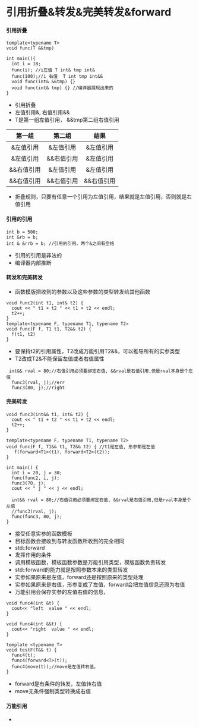 # 引用折叠&转发&完美转发&forward

#### 引用折叠
```
template<typename T>
void func(T &&tmp)

int main(){
  int i = 18;
  func(i); //i左值 T int& tmp int&
  func(100);//i 右值  T int tmp int&&
  void func(int& &&tmp) {} 
  void func(int& tmp) {} //编译器展现出来的
}
```
* 引用折叠
* 左值引用&, 右值引用&&
* T是第一组左值引用， &&tmp第二组右值引用

| 第一组 | 第二组 | 结果 |
| :-: | :-: | :-: |
| &左值引用 | &左值引用 | &左值引用 |
| &左值引用 | &&右值引用 | &左值引用 |
| &&右值引用 | &左值引用 | &左值引用 |
| &&右值引用 | &&右值引用 | &&右值引用 |

* 折叠规则，只要有任意一个引用为左值引用，结果就是左值引用，否则就是右值引用

#### 引用的引用
```
int b = 500;
int &rb = b;
int & &rrb = b; //引用的引用，两个&之间有空格
```
* 引用的引用是非法的
* 编译器内部推断

#### 转发和完美转发
* 函数模版把收到的参数以及这些参数的类型转发给其他函数

```
void func2(int t1, int& t2) {
  cout << " t1 + t2 " << t1 + t2 << endl;
  t2++;
}
template<typename F, typename T1, typename T2>
void func(F f, T1 t1, T2&& t2) {
  f(t1, t2)
}
```
* 要保持t2的引用属性，T2改成万能引用T2&&，可以推导所有的实参类型
* T2改成T2&不能保留左值或者右值属性

```
 int&& rval = 80;//右值引用必须要绑定右值, &&rval是右值引用,但是rval本身是个左值
  func3(rval, j);//err
  func3(80, j);//right
```


#### 完美转发
```
void func3(int&& t1, int& t2) {
  cout << " t1 + t2 " << t1 + t2 << endl;
  t2++;
}

template<typename F, typename T1, typename T2>
void func(F f, T1&& t1, T2&& t2) { //t1是左值, 形参都是左值
   f(forward<T1>(t1), forward<T2>(t2));
}

int main() {
  int i = 20, j = 30;
  func(func2, i, j);
  func3(70, j);
  cout << " j " << j << endl;

  int&& rval = 80;//右值引用必须要绑定右值, &&rval是右值引用,但是rval本身是个左值
  //func3(rval, j);
  func(func3, 80, j);
}
```
* 接受任意实参的函数模板
* 目标函数会接收到与转发函数所收到的完全相同
* std::forward
* 发挥作用的条件
* 调用模板函数，模板函数参数是万能引用类型，模版函数负责转发
* std::forward的能力就是按照参数本来的类型转发
* 实参如果原来是左值，forward还是按照原来的类型处理
* 实参如果原来是右值，形参变成了左值，forward会把左值信息还原为右值
* 万能引用会保存实参的左值右值的信息，

```
void func4(int &t) {
  cout<< "left  value " << endl;
}

void func4(int &&t) {
  cout<< "right  value " << endl;
}

template <typename T>
void testF(T&& t) {
  func4(t);
  func4(forward<T>(t));
  func4(move(t));//move是左值转右值。
}
```
* forward是有条件的转发，左值转右值
* move无条件强制类型转换成右值

#### 万能引用
* 